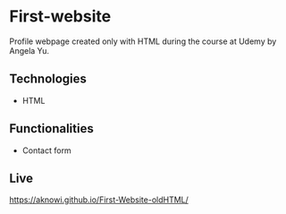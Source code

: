# First-website

Profile webpage created only with HTML during the course at Udemy by Angela Yu.

## Technologies

- HTML

## Functionalities

- Contact form

## Live

https://aknowi.github.io/First-Website-oldHTML/
